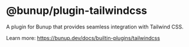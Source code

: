 # @bunup/plugin-tailwindcss

A plugin for Bunup that provides seamless integration with Tailwind CSS.

Learn more: https://bunup.dev/docs/builtin-plugins/tailwindcss
